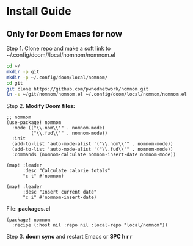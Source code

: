 # Install Guide

## Only for Doom Emacs for now

Step 1. Clone repo and make a soft link to ~/.config/doom//local/nomnom/nomnom.el

``` sh
cd ~/
mkdir -p git
mkdir -p ~/.config/doom/local/nomnom/
cd git
git clone https://github.com/pwnednetwork/nomnom.git
ln -s ~/git/nomnom/nomnom.el ~/.config/doom/local/nomnom/nomnom.el

```

Step 2. **Modify Doom files:**

``` emacs-lisp
;; nomnom
(use-package! nomnom
  :mode (("\\.nom\\'" . nomnom-mode)
         ("\\.fud\\'" . nomnom-mode))
  :init
  (add-to-list 'auto-mode-alist '("\\.nom\\'" . nomnom-mode))
  (add-to-list 'auto-mode-alist '("\\.fud\\'" . nomnom-mode))
  :commands (nomnom-calculate nomnom-insert-date nomnom-mode))

(map! :leader
      :desc "Calculate calorie totals"
      "c t" #'nomnom)

(map! :leader
      :desc "Insert current date"
      "c i" #'nomnom-insert-date)

```

File: **packages.el**

``` emacs-lisp
(package! nomnom
  :recipe (:host nil :repo nil :local-repo "local/nomnom"))

```

Step 3. **doom sync** and restart Emacs or **SPC h r r**
